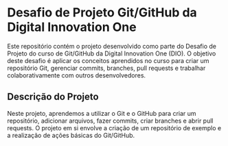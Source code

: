 # Desafio de Projeto Git/GitHub da Digital Innovation One
Este repositório contém o projeto desenvolvido como parte do Desafio de Projeto do curso de Git/GitHub da Digital Innovation One (DIO). O objetivo deste desafio é aplicar os conceitos aprendidos no curso para criar um repositório Git, gerenciar commits, branches, pull requests e trabalhar colaborativamente com outros desenvolvedores.

## Descrição do Projeto

Neste projeto, aprendemos a utilizar o Git e o GitHub para criar um repositório, adicionar arquivos, fazer commits, criar branches e abrir pull requests. O projeto em si envolve a criação de um repositório de exemplo e a realização de ações básicas do Git/GitHub.
